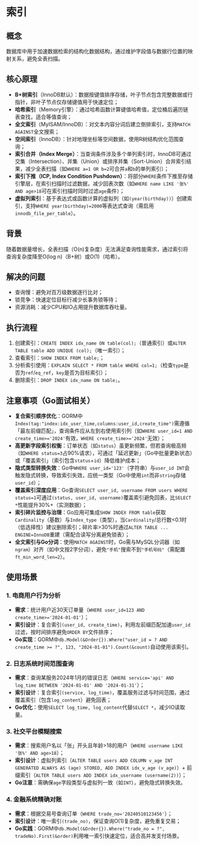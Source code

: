 # 索引

## 概念
数据库中用于加速数据检索的结构化数据结构，通过维护字段值与数据行位置的映射关系，避免全表扫描。

## 核心原理
- **B+树索引**（InnoDB默认）：数据按键值排序存储，叶子节点包含完整数据或行指针，非叶子节点仅存储键值用于快速定位；
- **哈希索引**（Memory引擎）：通过哈希函数计算键值哈希值，定位桶后遍历链表查找，适合等值查询；
- **全文索引**（MyISAM/InnoDB）：对文本内容分词后建立倒排索引，支持`MATCH AGAINST`全文搜索；
- **空间索引**（InnoDB）：针对地理坐标等空间数据，使用R树结构优化范围查询；
- **索引合并（Index Merge）**：当查询条件涉及多个单列索引时，InnoDB可通过交集（Intersection）、并集（Union）或排序并集（Sort-Union）合并索引结果，减少全表扫描（如`WHERE a=1 OR b=2`可合并`a`和`b`的单列索引）；
- **索引下推（ICP, Index Condition Pushdown）**：将部分`WHERE`条件下推至存储引擎层，在索引扫描时过滤数据，减少回表次数（如`WHERE name LIKE '张%' AND age>18`可在索引扫描时同时过滤`age`条件）；
- **虚拟列索引**：基于表达式或函数计算的虚拟列（如`(year(birthday))`）创建索引，支持`WHERE year(birthday)=2000`等表达式查询（需启用`innodb_file_per_table`）。

## 背景
随着数据量增长，全表扫描（O(n)复杂度）无法满足查询性能需求，通过索引将查询复杂度降至O(log n)（B+树）或O(1)（哈希）。

## 解决的问题
- 查询慢：避免对百万级数据逐行比对；
- 锁竞争：快速定位目标行减少长事务锁等待；
- 资源消耗：减少CPU和IO占用提升数据库吞吐量。

## 执行流程
1. 创建索引：`CREATE INDEX idx_name ON table(col);`（普通索引）或`ALTER TABLE table ADD UNIQUE (col);`（唯一索引）；
2. 查看索引：`SHOW INDEX FROM table;`；
3. 分析索引使用：`EXPLAIN SELECT * FROM table WHERE col=1;`（检查`type`是否为`ref`/`eq_ref`，`key`是否为目标索引）；
4. 删除索引：`DROP INDEX idx_name ON table;`。

## 注意事项（Go面试相关）
- **复合索引顺序优化**：GORM中`Index(tag:"index:idx_user_time,columns:user_id,create_time")`需遵循「最左前缀匹配」，查询条件应从左到右使用索引列（如`WHERE user_id=1 AND create_time>='2024'`有效，`WHERE create_time>='2024'`无效）；
- **高更新字段索引权衡**：订单状态（如`status`）虽更新频繁，但若查询极高频（如`WHERE status=3`占90%请求），可通过「延迟更新」（Go中批量更新状态）或「覆盖索引」（索引包含`status`+`id`）降低维护成本；
- **隐式类型转换失效**：Go中`WHERE user_id='123'`（字符串）与`user_id INT`会触发隐式转换，导致索引失效，应统一类型（Go中使用`int`而非`string`存储`user_id`）；
- **覆盖索引深度应用**：Go查询`SELECT user_id, username FROM users WHERE status=1`可通过`(status, user_id, username)`覆盖索引避免回表，比`SELECT *`性能提升30%+（实测数据）；
- **索引碎片监控与治理**：Go应用可集成`SHOW INDEX FROM table`获取`Cardinality`（基数）与`Index_type`（类型），当`Cardinality`/总行数<0.1时（低选择性）建议删除索引；碎片率>30%时通过`ALTER TABLE ... ENGINE=InnoDB`重建（需配合读写分离避免锁表）；
- **全文索引与Go分词**：使用`MATCH AGAINST`时，Go需与MySQL分词器（如`ngram`）对齐（如中文按2字分词），避免`"手机"`搜索不到`"手机号码"`（需配置`ft_min_word_len=2`）。

## 使用场景
### 1. 电商用户行为分析
- **需求**：统计用户近30天订单量（`WHERE user_id=123 AND create_time>='2024-01-01'`）；
- **索引设计**：复合索引`(user_id, create_time)`，利用左前缀匹配加速`user_id`过滤，按时间排序避免`ORDER BY`文件排序；
- **Go实现**：GORM中`db.Model(&Order{}).Where("user_id = ? AND create_time >= ?", 123, "2024-01-01").Count(&count)`自动使用该索引。

### 2. 日志系统时间范围查询
- **需求**：查询某服务2024年1月的错误日志（`WHERE service='api' AND log_time BETWEEN '2024-01-01' AND '2024-01-31'`）；
- **索引设计**：复合索引`(service, log_time)`，覆盖服务过滤与时间范围，通过覆盖索引（包含`log_content`）避免回表；
- **Go优化**：使用`SELECT log_time, log_content`代替`SELECT *`，减少IO读取量。

### 3. 社交平台模糊搜索
- **需求**：搜索用户名以「张」开头且年龄>18的用户（`WHERE username LIKE '张%' AND age>18`）；
- **索引设计**：虚拟列索引（`ALTER TABLE users ADD COLUMN v_age INT GENERATED ALWAYS AS (age) STORED, ADD INDEX idx_v_age (v_age)`）+ 前缀索引（`ALTER TABLE users ADD INDEX idx_username (username(2))`）；
- **Go注意**：需确保`age`字段类型与虚拟列一致（如`INT`），避免隐式转换失效。

### 4. 金融系统精确对账
- **需求**：根据交易号查询订单（`WHERE trade_no='20240510123456'`）；
- **索引设计**：唯一索引`(trade_no)`，保证查询O(1)复杂度，避免重复交易；
- **Go实践**：GORM中`db.Model(&Order{}).Where("trade_no = ?", tradeNo).First(&order)`利用唯一索引快速定位，适合高并发支付场景。
